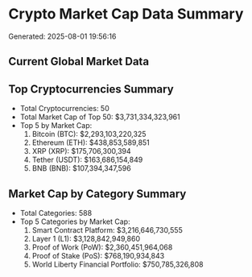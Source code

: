 
# Crypto Market Cap Data Summary
Generated: 2025-08-01 19:56:16

## Current Global Market Data

## Top Cryptocurrencies Summary
- Total Cryptocurrencies: 50
- Total Market Cap of Top 50: $3,731,334,323,961
- Top 5 by Market Cap:
  1. Bitcoin (BTC): $2,293,103,220,325
  2. Ethereum (ETH): $438,853,589,851
  3. XRP (XRP): $175,706,300,394
  4. Tether (USDT): $163,686,154,849
  5. BNB (BNB): $107,394,347,596

## Market Cap by Category Summary
- Total Categories: 588
- Top 5 Categories by Market Cap:
  1. Smart Contract Platform: $3,216,646,730,555
  2. Layer 1 (L1): $3,128,842,949,860
  3. Proof of Work (PoW): $2,360,451,964,068
  4. Proof of Stake (PoS): $768,190,934,843
  5. World Liberty Financial Portfolio: $750,785,326,808
